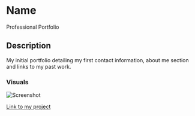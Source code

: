 # Name
Professional Portfolio

## Description
My initial portfolio detailing my first contact information, about me section and links to my past work.

### Visuals
![Screenshot](https://user-images.githubusercontent.com/109103857/184758426-3f31e3e3-10c2-41dd-b4d7-7f33f087b0c6.png)

<a href="https://jrettinger.github.io/jasons-professional-portfolio/">Link to my project</a>
